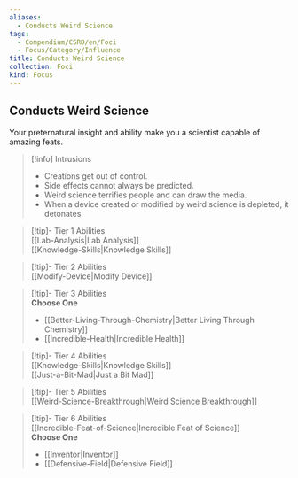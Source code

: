 ```yaml
---
aliases:
  - Conducts Weird Science
tags:
  - Compendium/CSRD/en/Foci
  - Focus/Category/Influence
title: Conducts Weird Science
collection: Foci
kind: Focus
---
```

## Conducts Weird Science  
Your preternatural insight and ability make you a scientist capable of amazing feats.  

>[!info] Intrusions  
>- Creations get out of control.  
>- Side effects cannot always be predicted.  
>- Weird science terrifies people and can draw the media.  
>- When a device created or modified by weird science is depleted, it detonates.  


>[!tip]- Tier 1 Abilities  
> [[Lab-Analysis|Lab Analysis]]  
> [[Knowledge-Skills|Knowledge Skills]]  


>[!tip]- Tier 2 Abilities  
> [[Modify-Device|Modify Device]]  


>[!tip]- Tier 3 Abilities  
> **Choose One**  
>- [[Better-Living-Through-Chemistry|Better Living Through Chemistry]]  
>- [[Incredible-Health|Incredible Health]]  


>[!tip]- Tier 4 Abilities  
> [[Knowledge-Skills|Knowledge Skills]]  
> [[Just-a-Bit-Mad|Just a Bit Mad]]  


>[!tip]- Tier 5 Abilities  
> [[Weird-Science-Breakthrough|Weird Science Breakthrough]]  


>[!tip]- Tier 6 Abilities  
> [[Incredible-Feat-of-Science|Incredible Feat of Science]]  
> **Choose One**  
>- [[Inventor|Inventor]]  
>- [[Defensive-Field|Defensive Field]]
